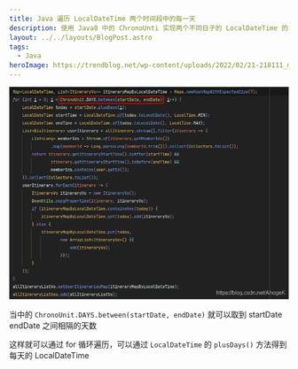 ```yaml
---
title: Java 遍历 LocalDateTime 两个时间段中的每一天
description: 使用 Java8 中的 ChronoUnti 实现两个不同日子的 LocalDateTime 的每一天
layout: ../../layouts/BlogPost.astro
tags:
  - Java
heroImage: https://trendblog.net/wp-content/uploads/2022/02/21-218111_multithreading-and-parallel-computing-in-java-java-background.jpg
---
```


![img](../../../public/20210331163010597.png)

当中的 ``ChronoUnit.DAYS.between(startDate, endDate)`` 就可以取到 startDate endDate 之间相隔的天数

这样就可以通过 for 循环遍历，可以通过 ``LocalDateTime`` 的 ``plusDays()`` 方法得到每天的 LocalDateTime
